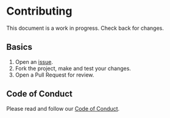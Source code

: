 # Contributing

This document is a work in progress. Check back for changes.

## Basics

1. Open an [issue](https://github.com/nipwaayoni/elastic-apm-php-agent/issues).
2. Fork the project, make and test your changes.
3. Open a Pull Request for review.

## Code of Conduct

Please read and follow our [Code of Conduct](CODE_OF_CONDUCT.md).
